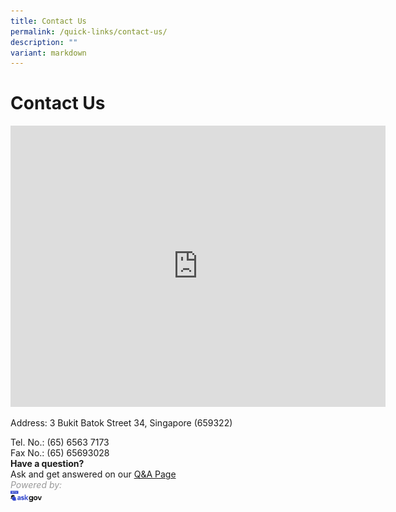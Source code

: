 ```yaml
---
title: Contact Us
permalink: /quick-links/contact-us/
description: ""
variant: markdown
---
```

# Contact Us

<iframe src="https://www.google.com/maps/embed?pb=!1m18!1m12!1m3!1d3988.6866622703355!2d103.74806587581836!3d1.3646740986224233!2m3!1f0!2f0!3f0!3m2!1i1024!2i768!4f13.1!3m3!1m2!1s0x31da11cacad2fa81%3A0x339d53873af8eda0!2sSwiss%20Cottage%20Secondary%20School!5e0!3m2!1sen!2ssg!4v1685516554419!5m2!1sen!2ssg" width="600" height="450" style="border:0;" allowfullscreen="" loading="lazy"></iframe>

Address: 3 Bukit Batok Street 34, Singapore (659322)

Tel. No.: (65) 6563 7173  
Fax No.: (65) 65693028  
**Have a question?**  
Ask and get answered on our [Q&amp;A Page](https://go.ask.gov.sg/scss)
<br>
<span style="color:#999999"><em>Powered by:
<br><img src="/images/logo-askgov.png" style="width:10%;float:left">
<br>

</em></span>